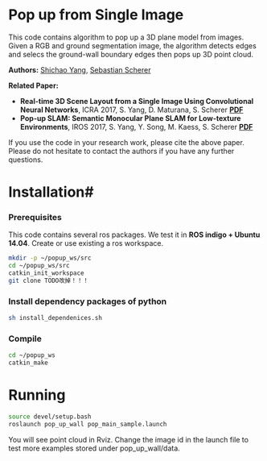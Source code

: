 # Pop up from Single Image #
This code contains algorithm to pop up a 3D plane model from images. Given a RGB and ground segmentation image, the algorithm detects edges and selecs the ground-wall boundary edges then pops up 3D point cloud.

**Authors:** [Shichao Yang](http://www.frc.ri.cmu.edu/~syang/), [Sebastian Scherer](http://theairlab.org/)

**Related Paper:**

* **Real-time 3D Scene Layout from a Single Image Using Convolutional Neural Networks**, ICRA 2017, S. Yang, D. Maturana, S. Scherer  [**PDF**](http://www.frc.ri.cmu.edu/~syang/Publications/icra_2016.pdf)
* **Pop-up SLAM: Semantic Monocular Plane SLAM for Low-texture Environments**, IROS 2017, S. Yang, Y. Song, M. Kaess, S. Scherer [**PDF**](http://www.frc.ri.cmu.edu/~syang/Publications/iros_2016.pdf)

If you use the code in your research work, please cite the above paper. Please do not hesitate to contact the authors if you have any further questions.



# Installation#

### Prerequisites
This code contains several ros packages. We test it in **ROS indigo + Ubuntu 14.04**. Create or use existing a ros workspace.
```bash
mkdir -p ~/popup_ws/src
cd ~/popup_ws/src
catkin_init_workspace
git clone TODO改掉！！！
```

### Install dependency packages of python
```bash
sh install_dependenices.sh
```

### Compile
```bash
cd ~/popup_ws
catkin_make
```


# Running #
```bash
source devel/setup.bash
roslaunch pop_up_wall pop_main_sample.launch
```
You will see point cloud in Rviz. Change the image id in the launch file to test more examples stored under pop_up_wall/data.

